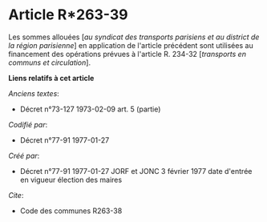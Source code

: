 # Article R*263-39

Les sommes allouées [*au syndicat des transports parisiens et au district de la région parisienne*] en application de
l'article précédent sont utilisées au financement des opérations prévues à l'article R. 234-32 [*transports en communs et
circulation*].

**Liens relatifs à cet article**

_Anciens textes_:

  - Décret n°73-127 1973-02-09 art. 5 (partie)

_Codifié par_:

  - Décret n°77-91 1977-01-27

_Créé par_:

  - Décret n°77-91 1977-01-27 JORF et JONC 3 février 1977 date d'entrée en vigueur élection des maires

_Cite_:

  - Code des communes R263-38
